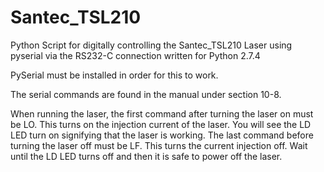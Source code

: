 # Santec_TSL210
Python Script for digitally controlling the Santec_TSL210 Laser using pyserial via the RS232-C connection written for Python 2.7.4

PySerial must be installed in order for this to work.

The serial commands are found in the manual under section 10-8.

When running the laser, the first command after turning the laser on must be LO. This turns on the injection current of the laser. You will see the LD LED turn on signifying that the laser is working. The last command before turning the laser off must be LF. This turns the current injection off. Wait until the LD LED turns off and then it is safe to power off the laser. 
